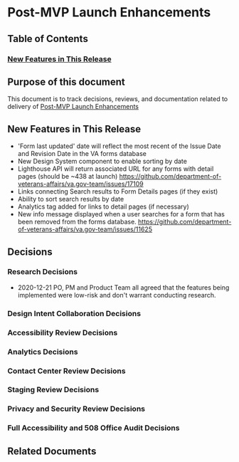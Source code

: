 # Post-MVP Launch Enhancements #
## Table of Contents ##
### [New Features in This Release](https://github.com/department-of-veterans-affairs/va.gov-team/blob/master/products/find-va-forms-redesign/post-launch-enhancements/README.md#new-features-in-this-release) ###

## Purpose of this document ##
This document is to track decisions, reviews, and documentation related to delivery of [Post-MVP Launch Enhancements](https://github.com/department-of-veterans-affairs/va.gov-team/issues/10758)
## New Features in This Release ##
- 'Form last updated' date will reflect the most recent of the Issue Date and Revision Date in the VA forms database
- New Design System component to enable sorting by date
- Lighthouse API will return associated URL for any forms with detail pages (should be ~438 at launch) https://github.com/department-of-veterans-affairs/va.gov-team/issues/17109
- Links connecting Search results to Form Details pages (if they exist)
- Ability to sort search results by date 
- Analytics tag added for links to detail pages (if necessary)
- New info message displayed when a user searches for a form that has been removed from the forms database. https://github.com/department-of-veterans-affairs/va.gov-team/issues/11625
## Decisions ##
### Research Decisions ###
- 2020-12-21 PO, PM and Product Team all agreed that the features being implemented were low-risk and don't warrant conducting research.
### Design Intent Collaboration Decisions ###
### Accessibility Review Decisions ###
### Analytics Decisions ###
### Contact Center Review Decisions ###
### Staging Review Decisions ###
### Privacy and Security Review Decisions ###
### Full Accessibility and 508 Office Audit Decisions ###
## Related Documents ##
